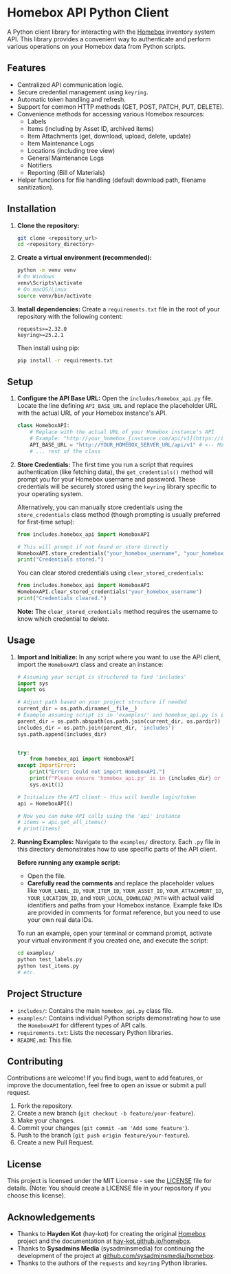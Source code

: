 # Homebox API Python Client

A Python client library for interacting with the [Homebox](https://hay-kot.github.io/homebox/) inventory system API. This library provides a convenient way to authenticate and perform various operations on your Homebox data from Python scripts.

## Features

- Centralized API communication logic.
- Secure credential management using `keyring`.
- Automatic token handling and refresh.
- Support for common HTTP methods (GET, POST, PATCH, PUT, DELETE).
- Convenience methods for accessing various Homebox resources:
    - Labels
    - Items (including by Asset ID, archived items)
    - Item Attachments (get, download, upload, delete, update)
    - Item Maintenance Logs
    - Locations (including tree view)
    - General Maintenance Logs
    - Notifiers
    - Reporting (Bill of Materials)
- Helper functions for file handling (default download path, filename sanitization).

## Installation

1.  **Clone the repository:**
    ```bash
    git clone <repository_url>
    cd <repository_directory>
    ```

2.  **Create a virtual environment (recommended):**
    ```bash
    python -m venv venv
    # On Windows
    venv\Scripts\activate
    # On macOS/Linux
    source venv/bin/activate
    ```

3.  **Install dependencies:**
    Create a `requirements.txt` file in the root of your repository with the following content:
    ```
    requests>=2.32.0
    keyring>=25.2.1
    ```
    Then install using pip:
    ```bash
    pip install -r requirements.txt
    ```

## Setup

1.  **Configure the API Base URL:**
    Open the `includes/homebox_api.py` file. Locate the line defining `API_BASE_URL` and replace the placeholder URL with the actual URL of your Homebox instance's API.

    ```python
    class HomeboxAPI:
        # Replace with the actual URL of your Homebox instance's API
        # Example: "http://your_homebox_[instance.com/api/v1](https://instance.com/api/v1)" or "http://localhost:3100/api/v1"
        API_BASE_URL = "http://YOUR_HOMEBOX_SERVER_URL/api/v1" # <-- Modify this line
        # ... rest of the class
    ```

2.  **Store Credentials:**
    The first time you run a script that requires authentication (like fetching data), the `get_credentials()` method will prompt you for your Homebox username and password. These credentials will be securely stored using the `keyring` library specific to your operating system.

    Alternatively, you can manually store credentials using the `store_credentials` class method (though prompting is usually preferred for first-time setup):
    ```python
    from includes.homebox_api import HomeboxAPI

    # This will prompt if not found or store directly
    HomeboxAPI.store_credentials("your_homebox_username", "your_homebox_password")
    print("Credentials stored.")
    ```

    You can clear stored credentials using `clear_stored_credentials`:
    ```python
    from includes.homebox_api import HomeboxAPI
    HomeboxAPI.clear_stored_credentials("your_homebox_username")
    print("Credentials cleared.")
    ```
    **Note:** The `clear_stored_credentials` method requires the username to know which credential to delete.

## Usage

1.  **Import and Initialize:**
    In any script where you want to use the API client, import the `HomeboxAPI` class and create an instance:

    ```python
    # Assuming your script is structured to find 'includes'
    import sys
    import os

    # Adjust path based on your project structure if needed
    current_dir = os.path.dirname(__file__)
    # Example assuming script is in 'examples/' and homebox_api.py is in 'includes/'
    parent_dir = os.path.abspath(os.path.join(current_dir, os.pardir))
    includes_dir = os.path.join(parent_dir, 'includes')
    sys.path.append(includes_dir)


    try:
        from homebox_api import HomeboxAPI
    except ImportError:
        print("Error: Could not import HomeboxAPI.")
        print(f"Please ensure 'homebox_api.py' is in {includes_dir} or adjust sys.path.")
        sys.exit(1)

    # Initialize the API client - this will handle login/token
    api = HomeboxAPI()

    # Now you can make API calls using the 'api' instance
    # items = api.get_all_items()
    # print(items)
    ```

2.  **Running Examples:**
    Navigate to the `examples/` directory. Each `.py` file in this directory demonstrates how to use specific parts of the API client.

    **Before running any example script:**
    * Open the file.
    * **Carefully read the comments** and replace the placeholder values like `YOUR_LABEL_ID`, `YOUR_ITEM_ID`, `YOUR_ASSET_ID`, `YOUR_ATTACHMENT_ID`, `YOUR_LOCATION_ID`, and `YOUR_LOCAL_DOWNLOAD_PATH` with actual valid identifiers and paths from your Homebox instance. Example fake IDs are provided in comments for format reference, but you need to use your own real data IDs.

    To run an example, open your terminal or command prompt, activate your virtual environment if you created one, and execute the script:
    ```bash
    cd examples/
    python test_labels.py
    python test_items.py
    # etc.
    ```

## Project Structure

-   `includes/`: Contains the main `homebox_api.py` class file.
-   `examples/`: Contains individual Python scripts demonstrating how to use the `HomeboxAPI` for different types of API calls.
-   `requirements.txt`: Lists the necessary Python libraries.
-   `README.md`: This file.

## Contributing

Contributions are welcome! If you find bugs, want to add features, or improve the documentation, feel free to open an issue or submit a pull request.

1.  Fork the repository.
2.  Create a new branch (`git checkout -b feature/your-feature`).
3.  Make your changes.
4.  Commit your changes (`git commit -am 'Add some feature'`).
5.  Push to the branch (`git push origin feature/your-feature`).
6.  Create a new Pull Request.

## License

This project is licensed under the MIT License - see the [LICENSE](LICENSE) file for details. (Note: You should create a LICENSE file in your repository if you choose this license).

## Acknowledgements

-   Thanks to **Hayden Kot** (hay-kot) for creating the original [Homebox](https://github.com/hay-kot/homebox) project and the documentation at [hay-kot.github.io/homebox](https://hay-kot.github.io/homebox).
-   Thanks to **Sysadmins Media** (sysadminsmedia) for continuing the development of the project at [github.com/sysadminsmedia/homebox](https://github.com/sysadminsmedia/homebox).
-   Thanks to the authors of the `requests` and `keyring` Python libraries.